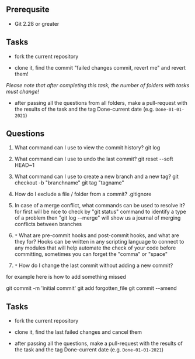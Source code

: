 ## Prerequsite

* Git 2.28 or greater

## Tasks

* fork the current repository

* clone it, find the commit "failed changes commit, revert me" and revert them! 

*Please note that after completing this task, the number of folders with tasks must change!*

* after passing all the questions from all folders, make a pull-request with the results of the task and the tag Done-current date (e.g. `Done-01-01-2021`)


## Questions

1. What command can I use to view the commit history?
git log 

1. What command can I use to undo the last commit?
git reset --soft HEAD~1


1. What command can I use to create a new branch and a new tag?
git checkout -b "branchname" 
git tag "tagname" 

1. How do I exclude a file / folder from a commit?
.gitignore 

1. In case of a merge conflict, what commands can be used to resolve it?
for first will be nice to check by "git status" command to identify a type of a problem
then "git log --merge" will show us a journal of merging conflicts between branches


1. `*` What are pre-commit hooks and post-commit hooks, and what are they for?
Hooks can be written in any scripting language to connect to any modules that will help automate the check of your code before committing, sometimes you can forget the "comma" or "space"

1. `*` How do I change the last commit without adding a new commit?

for example here is how to add something missed 

git commit -m 'initial commit'
git add forgotten_file
git commit --amend
## Tasks

* fork the current repository

* clone it, find the last failed changes and cancel them

* after passing all the questions, make a pull-request with the results of the task and the tag Done-current date (e.g. `Done-01-01-2021`)

